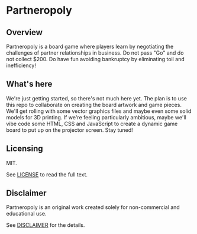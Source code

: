 # Partneropoly

## Overview

Partneropoly is a board game where players learn by negotiating the challenges of partner relationships in business. Do not pass "Go" and do not collect $200. Do have fun avoiding bankruptcy by eliminating toil and inefficiency!

## What's here

We're just getting started, so there's not much here yet. The plan is to use this repo to collaborate on creating the board artwork and game pieces. We'll get rolling with some vector graphics files and maybe even some solid models for 3D printing. If we're feeling particularly ambitious, maybe we'll vibe code some HTML, CSS and JavaScript to create a dynamic game board to put up on the projector screen. Stay tuned!

## Licensing

MIT.

See [LICENSE](LICENSE) to read the full text.

## Disclaimer

Partneropoly is an original work created solely for non-commercial and educational use.

See [DISCLAIMER](DISCLAIMER.md) for the details.
